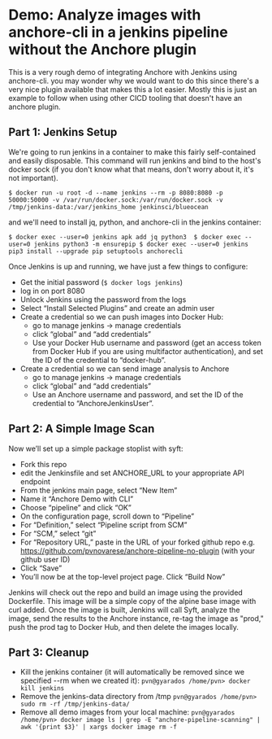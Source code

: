# Demo: Analyze images with anchore-cli in a jenkins pipeline without the Anchore plugin

This is a very rough demo of integrating Anchore with Jenkins using anchore-cli.  you may wonder why we would want to do this since there's a very nice plugin available that makes this a lot easier.  Mostly this is just an example to follow when using other CICD tooling that doesn't have an anchore plugin.

## Part 1: Jenkins Setup

We're going to run jenkins in a container to make this fairly self-contained and easily disposable.  This command will run jenkins and bind to the host's docker sock (if you don't know what that means, don't worry about it, it's not important).

`$ docker run -u root -d --name jenkins --rm -p 8080:8080 -p 50000:50000 -v /var/run/docker.sock:/var/run/docker.sock -v /tmp/jenkins-data:/var/jenkins_home jenkinsci/blueocean
`

and we'll need to install jq, python, and anchore-cli in the jenkins container:

`$ docker exec --user=0 jenkins apk add jq python3 
 $ docker exec --user=0 jenkins python3 -m ensurepip
 $ docker exec --user=0 jenkins pip3 install --upgrade pip setuptools anchorecli`

Once Jenkins is up and running, we have just a few things to configure:
- Get the initial password (`$ docker logs jenkins`)
- log in on port 8080
- Unlock Jenkins using the password from the logs
- Select “Install Selected Plugins” and create an admin user
- Create a credential so we can push images into Docker Hub:
	- go to manage jenkins -> manage credentials
	- click “global” and “add credentials”
	- Use your Docker Hub username and password (get an access token from Docker Hub if you are using multifactor authentication), and set the ID of the credential to “docker-hub”.
- Create a credential so we can send image analysis to Anchore	
	- go to manage jenkins -> manage credentials
	- click “global” and “add credentials”
	- Use an Anchore username and password, and set the ID of the credential to “AnchoreJenkinsUser”.


## Part 2: A Simple Image Scan

Now we’ll set up a simple package stoplist with syft:

- Fork this repo
- edit the Jenkinsfile and set ANCHORE_URL to your appropriate API endpoint
- From the jenkins main page, select “New Item” 
- Name it “Anchore Demo with CLI”
- Choose “pipeline” and click “OK”
- On the configuration page, scroll down to “Pipeline”
- For “Definition,” select “Pipeline script from SCM”
- For “SCM,” select “git”
- For “Repository URL,” paste in the URL of your forked github repo
	e.g. https://github.com/pvnovarese/anchore-pipeline-no-plugin (with your github user ID)
- Click “Save”
- You’ll now be at the top-level project page.  Click “Build Now”

Jenkins will check out the repo and build an image using the provided Dockerfile.  This image will be a simple copy of the alpine base image with curl added.  Once the image is built, Jenkins will call Syft, analyze the image, send the results to the Anchore instance, re-tag the image as "prod," push the prod tag to Docker Hub, and then delete the images locally.

## Part 3: Cleanup
- Kill the jenkins container (it will automatically be removed since we specified --rm when we created it):
	`pvn@gyarados /home/pvn> docker kill jenkins`
- Remove the jenkins-data directory from /tmp
	`pvn@gyarados /home/pvn> sudo rm -rf /tmp/jenkins-data/`
- Remove all demo images from your local machine:
	`pvn@gyarados /home/pvn> docker image ls | grep -E "anchore-pipeline-scanning" | awk '{print $3}' | xargs docker image rm -f`

